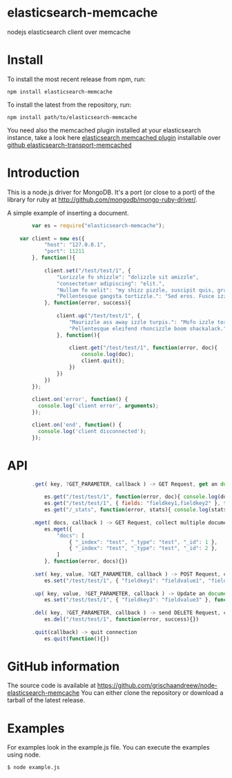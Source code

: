 elasticsearch-memcache
======================

nodejs elasticsearch client over memcache


Install
=======

To install the most recent release from npm, run:

    npm install elasticsearch-memcache

To install the latest from the repository, run:

    npm install path/to/elasticsearch-memcache

You need also the memcached plugin installed at your elasticsearch instance, take a look here [elasticsearch memcached plugin](http://www.elasticsearch.org/guide/reference/modules/memcached/) installable over [github elasticsearch-transport-memcached](https://github.com/elasticsearch/elasticsearch-transport-memcached)


Introduction
============

This is a node.js driver for MongoDB. It's a port (or close to a port) of the library for ruby at http://github.com/mongodb/mongo-ruby-driver/.

A simple example of inserting a document.

```javascript
		var es = require("elasticsearch-memcache");
		
    var client = new es({
			"host": "127.0.0.1",
			"port": 11211
		}, function(){
			
			client.set("/test/test/1", {
				"Lorizzle fo shizzle": "dolizzle sit amizzle",
				"consectetuer adipiscing": "elit.",
				"Nullam fo velit": "my shizz pizzle, suscipit quis, gravida vel, arcu.",
				"Pellentesque gangsta tortizzle.": "Sed eros. Fusce izzle dolor dapibus turpis tempizzle pimpin'."
			}, function(error, success){
				
				client.up("/test/test/1", {
					"Maurizzle ass away izzle turpis.": "Mofo izzle tortizzle.",
					"Pellentesque eleifend rhoncizzle boom shackalack.": "In bow wow wow shiznit platea dictumst."
				}, function(){
					
					client.get("/test/test/1", function(error, doc){
						console.log(doc);
						client.quit();
					})
				})
			})
		});
		
		client.on('error', function() {
		  console.log('client error', arguments);
		});

		client.on('end', function() {
		  console.log('client disconnected');
		});
```

API
============

```javascript
		.get( key, ?GET_PARAMETER, callback ) -> GET Request, get an document, indice, setting or something else over the API.
			
			es.get("/test/test/1", function(error, doc){ console.log(doc); })
			es.get("/test/test/1", { fields: "fieldkey1,fieldkey2" }, function(error, doc){ console.log(doc); })
			es.get("/_stats", function(error, stats){ console.log(stats); })
			
		.mget( docs, callback ) -> GET Request, collect multiple documents over one request
			es.mget({
				"docs": [
					{ "_index": "test", "_type": "test", "_id": 1 },
					{ "_index": "test", "_type": "test", "_id": 2 },
				]
			}, function(error, docs){})
		
		.set( key, value, ?GET_PARAMETER, callback ) -> POST Request, can be an document, the indice settings or whatever over the API.
			es.set("/test/test/1", { "fieldkey1": "fieldvalue1", "fieldkey2": "fieldvalue2" }, function(error, success){})
		
		.up( key, value, ?GET_PARAMETER, callback ) -> Update an document
			es.set("/test/test/1", { "fieldkey3": "fieldvalue3" }, function(error, success){})
		
		.del( key, ?GET_PARAMETER, callback ) -> send DELETE Request, can delete and document indice or something else over the API
			es.del("/test/test/1", function(error, success){})
			
		.quit(callback) -> quit connection
			es.quit(function(){})
```


GitHub information
==================

The source code is available at https://github.com/grischaandreew/node-elasticsearch-memcache
You can either clone the repository or download a tarball of the latest release.


Examples
========

For examples look in the example.js file. You can execute the examples using node.

    $ node example.js